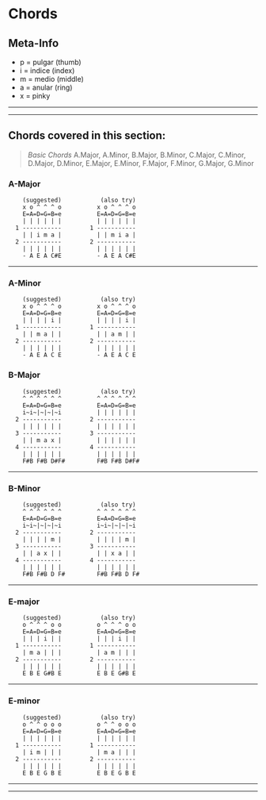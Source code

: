 # Chords

## Meta-Info

* p = pulgar (thumb)
* i = indice (index)
* m = medio (middle)
* a = anular (ring)
* x = pinky

---
---

## Chords covered in this section:

> *Basic Chords*
> A.Major, A.Minor, B.Major, B.Minor, C.Major, C.Minor, D.Major, D.Minor, E.Major, E.Minor, F.Major, F.Minor, G.Major, G.Minor

### A-Major

```ASCII
    (suggested)           (also try)
    x o ^ ^ ^ o          x o ^ ^ ^ o
    E=A=D=G=B=e          E=A=D=G=B=e
    | | | | | |          | | | | | |
  1 -----------        1 -----------
    | | i m a |          | | m i a |
  2 -----------        2 -----------
    | | | | | |          | | | | | |
    - A E A C#E          - A E A C#E
```

---

### A-Minor

```ASCII
    (suggested)           (also try)
    x o ^ ^ ^ o          x o ^ ^ ^ o
    E=A=D=G=B=e          E=A=D=G=B=e
    | | | | i |          | | | | i |
  1 -----------        1 -----------
    | | m a | |          | | a m | |
  2 -----------        2 -----------
    | | | | | |          | | | | | |
    - A E A C E          - A E A C E
```

### B-Major

```ASCII
    (suggested)           (also try)
    ^ ^ ^ ^ ^ ^          ^ ^ ^ ^ ^ ^
    E=A=D=G=B=e          E=A=D=G=B=e
    i~i~|~|~|~i          | | | | | |
  2 -----------        2 -----------
    | | | | | |          | | | | | |
  3 -----------        3 -----------
    | | m a x |          | | | | | |
  4 -----------        4 -----------
    | | | | | |          | | | | | |
    F#B F#B D#F#         F#B F#B D#F#
```

---

### B-Minor

```ASCII
    (suggested)           (also try)
    ^ ^ ^ ^ ^ ^          ^ ^ ^ ^ ^ ^
    E=A=D=G=B=e          E=A=D=G=B=e
    i~i~|~|~|~i          i~i~|~|~|~i
  2 -----------        2 -----------
    | | | | m |          | | | | m |
  3 -----------        3 -----------
    | | a x | |          | | x a | |
  4 -----------        4 -----------
    | | | | | |          | | | | | |
    F#B F#B D F#         F#B F#B D F#
```

---

### E-major

```ASCII
    (suggested)           (also try)
    o ^ ^ ^ o o          o ^ ^ ^ o o
    E=A=D=G=B=e          E=A=D=G=B=e
    | | | i | |          | | | i | |
  1 -----------        1 -----------
    | m a | | |          | a m | | |
  2 -----------        2 -----------
    | | | | | |          | | | | | |
    E B E G#B E          E B E G#B E
```

---

### E-minor

```ASCII
    (suggested)           (also try)
    o ^ ^ o o o          o ^ ^ o o o
    E=A=D=G=B=e          E=A=D=G=B=e
    | | | | | |          | | | | | |
  1 -----------        1 -----------
    | i m | | |          | m a | | |
  2 -----------        2 -----------
    | | | | | |          | | | | | |
    E B E G B E          E B E G B E
```

---
---
